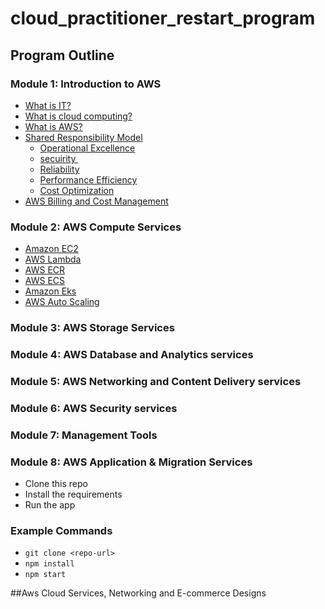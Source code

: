 # cloud_practitioner_restart_program
## Program Outline
### Module 1: Introduction to AWS
- [What is IT?](#what-is-IT)
- [What is cloud computing?](#what-is-cloud-computing)
- [What is AWS?](#what-is-AWS)
- [Shared Responsibility Model](#shared-responsibility-model)
  - [Operational Excellence](#operational-excellence)
  - [secuirity ](#secuirity)
  - [Reliability](#reliability)
  - [Performance Efficiency](#performance-efficiency)
  - [Cost Optimization](#cost-optimization)
- [AWS Billing and Cost Management](#aws-billing-and-cost-management)

### Module 2: AWS Compute Services
- [Amazon EC2](#amazon-ec2)
- [AWS Lambda](#aws-lambda)
- [AWS ECR](#aws-ecr)
- [AWS ECS](#aws-ecs)
- [Amazon Eks](#amazon-eks)
- [AWS Auto Scaling](#aws-auto-scaling)

### Module 3: AWS Storage Services
### Module 4: AWS Database and Analytics services
### Module 5: AWS Networking and Content Delivery services
### Module 6: AWS Security services
### Module 7: Management Tools
### Module 8: AWS Application & Migration Services
- Clone this repo
- Install the requirements
- Run the app

### Example Commands

- `git clone <repo-url>`
- `npm install`
- `npm start`




##Aws Cloud Services, Networking and E-commerce Designs

